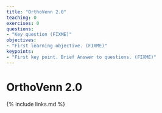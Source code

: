 ```yaml
---
title: "OrthoVenn 2.0"
teaching: 0
exercises: 0
questions:
- "Key question (FIXME)"
objectives:
- "First learning objective. (FIXME)"
keypoints:
- "First key point. Brief Answer to questions. (FIXME)"
---
```

# OrthoVenn 2.0

{% include links.md %}
